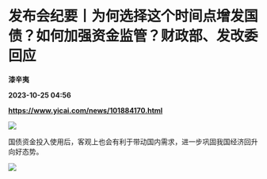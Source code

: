 # 发布会纪要丨为何选择这个时间点增发国债？如何加强资金监管？财政部、发改委回应
**漆辛夷**

**2023-10-25 04:56**

**https://www.yicai.com/news/101884170.html**

![](https://imgcdn.yicai.com/uppics/slides/2023/10/6529ba06bd09e1e74f198383726b5c2c.jpg)

国债资金投入使用后，客观上也会有利于带动国内需求，进一步巩固我国经济回升向好态势。

![](https://imgcdn.yicai.com/uppics/images/2023/10/f109878aced222cbbd7807d5c8f3b9ad.jpg)